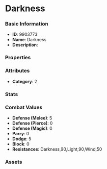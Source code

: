 # Darkness



### Basic Information

- **ID**: 9903773
- **Name**: Darkness
- **Description**: 

### Properties


### Attributes

- **Category**: 2

### Stats


### Combat Values

- **Defense (Melee)**: 5
- **Defense (Pierce)**: 0
- **Defense (Magic)**: 0
- **Parry**: 0
- **Dodge**: 5
- **Block**: 0
- **Resistances**: Darkness,90,Light,90,Wind,50

### Assets


